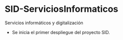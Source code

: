 # SID-ServiciosInformaticos
Servicios informáticos y digitalización

- Se inicia el primer despliegue del proyecto SID.
